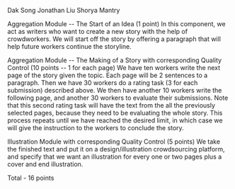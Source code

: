 Dak Song
Jonathan Liu
Shorya Mantry

Aggregation Module -- The Start of an Idea (1 point)
In this component, we act as writers who want to create a new story with the help of crowdworkers. We will start off the story by offering a paragraph that will help future workers continue the storyline. 

Aggregation Module -- The Making of a Story with corresponding Quality Control (10 points -- 1 for each page)
We have ten workers write the next page of the story given the topic. Each page will be 2 sentences to a paragraph. Then we have 30 workers do a rating task (3 for each submission) described above. We then have another 10 workers write the following page, and another 30 workers to evaluate their submissions. Note that this second rating task will have the text from the all the previously selected pages, because they need to be evaluating the whole story. This process repeats until we have reached the desired limit, in which case we will give the instruction to the workers to conclude the story. 

Illustration Module with corresponding Quality Control (5 points)
We take the finished text and put it on a design/illustration crowdsourcing platform, and specify that we want an illustration for every one or two pages plus a cover and end illustration. 

Total - 16 points
